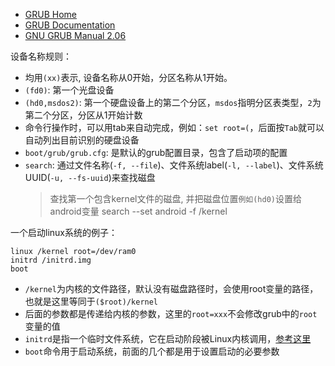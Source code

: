 - [GRUB Home](https://www.gnu.org/software/grub/)
- [GRUB Documentation](https://www.gnu.org/software/grub/grub-documentation.html)
- [GNU GRUB Manual 2.06](https://www.gnu.org/software/grub/manual/grub/grub.html#Overview)

设备名称规则：
- 均用`(xx)`表示, 设备名称从0开始，分区名称从1开始。
- `(fd0)`: 第一个光盘设备
- `(hd0,msdos2)`: 第一个硬盘设备上的第二个分区，`msdos`指明分区表类型，`2`为第二个分区，分区从1开始计数
- 命令行操作时，可以用tab来自动完成，例如：`set root=(`，后面按`Tab`就可以自动列出目前识别的硬盘设备
- `boot/grub/grub.cfg`: 是默认的grub配置目录，包含了启动项的配置
- `search`: 通过文件名称(`-f, --file`)、文件系统label(`-l, --label`)、文件系统UUID(`-u, --fs-uuid`)来查找磁盘
  > 查找第一个包含kernel文件的磁盘, 并把磁盘位置`例如(hd0)`设置给android变量
  > search --set android -f /kernel

一个启动linux系统的例子：
```grub
linux /kernel root=/dev/ram0
initrd /initrd.img
boot
```
- `/kernel`为内核的文件路径，默认没有磁盘路径时，会使用root变量的路径，也就是这里等同于`($root)/kernel`
- 后面的参数都是传递给内核的参数，这里的`root=xxx`不会修改grub中的`root`变量的值
- `initrd`是指一个临时文件系统，它在启动阶段被Linux内核调用，[参考这里](https://zh.wikipedia.org/wiki/Initrd)
- `boot`命令用于启动系统，前面的几个都是用于设置启动的必要参数
